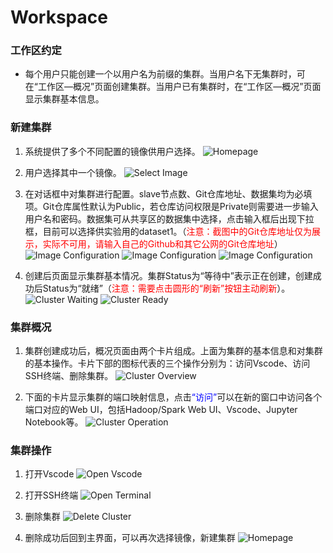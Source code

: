 # Workspace

### 工作区约定
- 每个用户只能创建一个以用户名为前缀的集群。当用户名下无集群时，可在“工作区—概况”页面创建集群。当用户已有集群时，在“工作区—概况”页面显示集群基本信息。

### 新建集群

1. 系统提供了多个不同配置的镜像供用户选择。
![Homepage](../images/homepage.png "主页面")

2. 用户选择其中一个镜像。
![Select Image](../images/image-sel.png "选择镜像")

3. 在对话框中对集群进行配置。slave节点数、Git仓库地址、数据集均为必填项。Git仓库属性默认为Public，若仓库访问权限是Private则需要进一步输入用户名和密码。数据集可从共享区的数据集中选择，点击输入框后出现下拉框，目前可以选择供实验用的dataset1。（<font color="red">注意：截图中的Git仓库地址仅为展示，实际不可用，请输入自己的Github和其它公网的Git仓库地址</font>）
![Image Configuration](../images/cluster-config1.png "配置集群")
![Image Configuration](../images/cluster-config2.png "配置集群")
![Image Configuration](../images/cluster-config3.png "配置集群")


4. 创建后页面显示集群基本情况。集群Status为“等待中”表示正在创建，创建成功后Status为“就绪”（<font color="red">注意：需要点击圆形的“刷新”按钮主动刷新</font>）。
![Cluster Waiting](../images/cluster-waiting.png "集群正在创建")
![Cluster Ready](../images/cluster-ready.png "集群创建成功")

### 集群概况

1. 集群创建成功后，概况页面由两个卡片组成。上面为集群的基本信息和对集群的基本操作。卡片下部的图标代表的三个操作分别为：访问Vscode、访问SSH终端、删除集群。
![Cluster Overview](../images/cluster-overview.png "集群概况和基本操作")

2. 下面的卡片显示集群的端口映射信息，点击<font color="blue">“访问”</font>可以在新的窗口中访问各个端口对应的Web UI，包括Hadoop/Spark Web UI、Vscode、Jupyter Notebook等。
![Cluster Operation](../images/cluster-ports.png "可访问端口列表")

### 集群操作

1. 打开Vscode
![Open Vscode](../images/vscode.png "Vscode Server")

2. 打开SSH终端
![Open Terminal](../images/terminal.png "Web SSH终端")

3. 删除集群
![Delete Cluster](../images/cluster-del.png "删除集群")

4. 删除成功后回到主界面，可以再次选择镜像，新建集群
![Homepage](../images/homepage.png "主页面")


